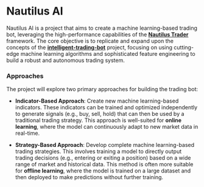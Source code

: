 # Nautilus AI

Nautilus AI is a project that aims to create a machine learning-based trading bot, leveraging the high-performance capabilities of the [**Nautilus Trader**](https://github.com/nautechsystems/nautilus_trader/) framework. The core objective is to replicate and expand upon the concepts of the [**intelligent-trading-bot**](https://github.com/asavinov/intelligent-trading-bot) project, focusing on using cutting-edge machine learning algorithms and sophisticated feature engineering to build a robust and autonomous trading system.


### Approaches

The project will explore two primary approaches for building the trading bot:

* **Indicator-Based Approach**: Create new machine learning-based indicators. These indicators can be trained and optimized independently to generate signals (e.g., buy, sell, hold) that can then be used by a traditional trading strategy. This approach is well-suited for **online learning**, where the model can continuously adapt to new market data in real-time.

* **Strategy-Based Approach**: Develop complete machine learning-based trading strategies. This involves training a model to directly output trading decisions (e.g., entering or exiting a position) based on a wide range of market and historical data. This method is often more suitable for **offline learning**, where the model is trained on a large dataset and then deployed to make predictions without further training.
